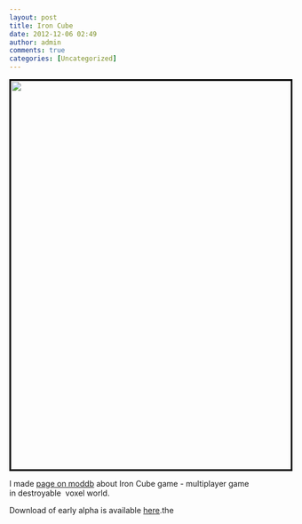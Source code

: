 ```yaml
---
layout: post
title: Iron Cube
date: 2012-12-06 02:49
author: admin
comments: true
categories: [Uncategorized]
---
```

<a href="/blog/images/uploads/2012/12/main_screen.2.png"><img class="alignnone  wp-image-350" style="border: 3px solid black;" title="main_screen.2" src="/blog/images/uploads/2012/12/main_screen.2.png" alt="" width="700" /></a>

I made <a href="http://www.moddb.com/games/iron-cube/">page on moddb</a> about Iron Cube game - multiplayer game in destroyable  voxel world.

Download of early alpha is available <a href="http://www.moddb.com/games/iron-cube/downloads">here</a>.the
